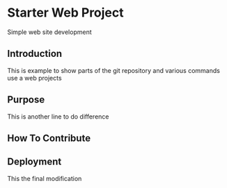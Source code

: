 # Starter Web Project

Simple web site development

## Introduction
This is example to show parts of the git repository  and various commands use a web projects


## Purpose

This is another line to do difference

## How To Contribute

## Deployment
This the final modification
